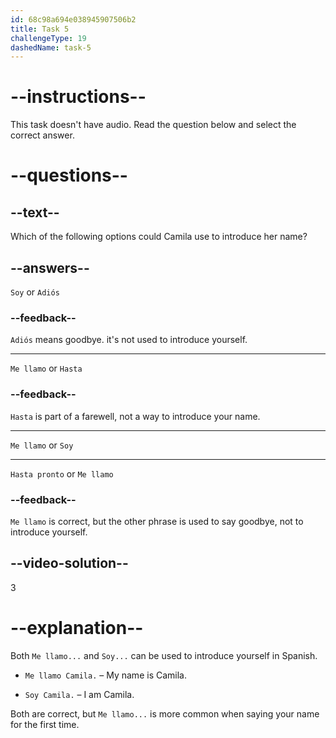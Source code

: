 ```yaml
---
id: 68c98a694e038945907506b2
title: Task 5
challengeType: 19
dashedName: task-5
---
```


<!-- (No Audio) -->

# --instructions--

This task doesn't have audio. Read the question below and select the correct answer.

# --questions--

## --text--

Which of the following options could Camila use to introduce her name?

## --answers--

`Soy` or `Adiós`

### --feedback--

`Adiós` means goodbye. it's not used to introduce yourself.

---

`Me llamo` or `Hasta`

### --feedback--

`Hasta` is part of a farewell, not a way to introduce your name.

---

`Me llamo` or `Soy`

---

`Hasta pronto` or `Me llamo`

### --feedback--

`Me llamo` is correct, but the other phrase is used to say goodbye, not to introduce yourself.

## --video-solution--

3

# --explanation--

Both `Me llamo...` and `Soy...` can be used to introduce yourself in Spanish.

- `Me llamo Camila.` – My name is Camila.

- `Soy Camila.` – I am Camila.

Both are correct, but `Me llamo...` is more common when saying your name for the first time.
